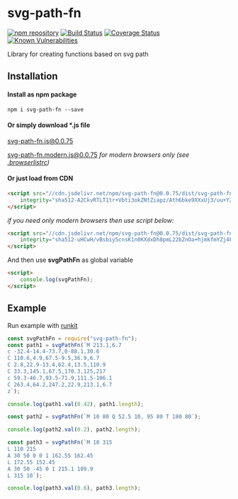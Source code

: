 # svg-path-fn

[![npm repository](https://img.shields.io/npm/v/svg-path-fn.svg)](https://www.npmjs.com/package/svg-path-fn)
[![Build Status](https://travis-ci.org/forceuser/svg-path-fn.svg?branch=master)](https://travis-ci.org/forceuser/svg-path-fn)
[![Coverage Status](https://img.shields.io/codecov/c/github/forceuser/svg-path-fn/master.svg)](https://codecov.io/gh/forceuser/svg-path-fn)
[![Known Vulnerabilities](https://snyk.io/test/github/forceuser/svg-path-fn/badge.svg)](https://snyk.io/test/github/forceuser/svg-path-fn)

Library for creating functions based on svg path

## Installation

#### Install as npm package

```shell
npm i svg-path-fn --save
```

#### Or simply download \*.js file

[svg-path-fn.js@0.0.75](https://github.com/forceuser/svg-path-fn/releases/download/0.0.75/svg-path-fn.js)

[svg-path-fn.modern.js@0.0.75](https://github.com/forceuser/svg-path-fn/releases/download/0.0.75/svg-path-fn.modern.js) *for modern browsers only (see [.browserlistrc](https://github.com/forceuser/svg-path-fn/blob/master/.browserslistrc))*

#### Or just load from CDN

```html
<script src="//cdn.jsdelivr.net/npm/svg-path-fn@0.0.75/dist/svg-path-fn.js"
    integrity="sha512-A2CkvRTLT1tr+Vbti3okZNtZiapz/Ath6bke9XXxUj3/uu+YZHXVMJqtEbH6Etmv3703xGZztxmbAtQYluXRxw==" crossorigin="anonymous">
</script>
```

*if you need only modern browsers then use script below:*

```html
<script src="//cdn.jsdelivr.net/npm/svg-path-fn@0.0.75/dist/svg-path-fn.modern.js"
    integrity="sha512-uHCwH/vBsbiy5cnsK1n0KXdxDh8pmL22bZnOa+hjmkfmYZj4FrICTMx8MJ/JP3cqCVMh3honOYnWpzsnlJUJ3g==" crossorigin="anonymous">
</script>
```

And then use **svgPathFn** as global variable
```html
<script>
	console.log(svgPathFn);
</script>
```

## Example

Run example with [runkit](https://npm.runkit.com/svg-path-fn)

```js
const svgPathFn = require("svg-path-fn");
const path1 = svgPathFn(`M 213.1,6.7
c -32.4-14.4-73.7,0-88.1,30.6
C 110.6,4.9,67.5-9.5,36.9,6.7
C 2.8,22.9-13.4,62.4,13.5,110.9
C 33.3,145.1,67.5,170.3,125,217
c 59.3-46.7,93.5-71.9,111.5-106.1
C 263.4,64.2,247.2,22.9,213.1,6.7
z`);

console.log(path1.val(0.42), path1.length);

const path2 = svgPathFn(`M 10 80 Q 52.5 10, 95 80 T 180 80`);

console.log(path2.val(0.2), path2.length);

const path3 = svgPathFn(`M 10 315
L 110 215
A 30 50 0 0 1 162.55 162.45
L 172.55 152.45
A 30 50 -45 0 1 215.1 109.9
L 315 10`);

console.log(path3.val(0.6), path3.length);

```

